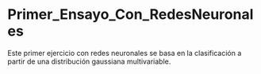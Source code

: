 # Primer_Ensayo_Con_RedesNeuronales
Este primer ejercicio con redes neuronales se basa en la clasificación a partir de una distribución gaussiana multivariable.
